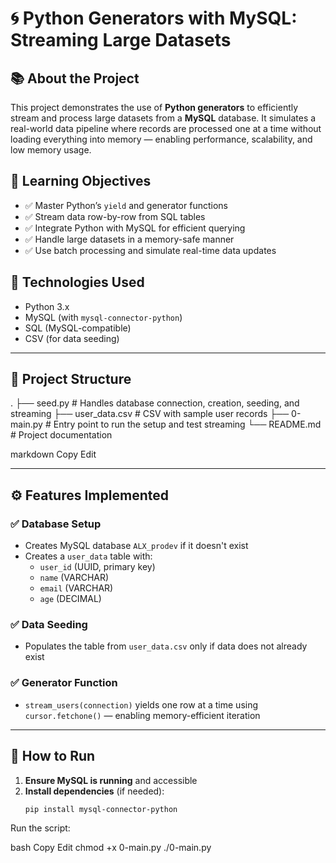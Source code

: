 # 🌀 Python Generators with MySQL: Streaming Large Datasets

## 📚 About the Project

This project demonstrates the use of **Python generators** to efficiently stream and process large datasets from a **MySQL** database. It simulates a real-world data pipeline where records are processed one at a time without loading everything into memory — enabling performance, scalability, and low memory usage.

## 🎯 Learning Objectives

- ✅ Master Python’s `yield` and generator functions
- ✅ Stream data row-by-row from SQL tables
- ✅ Integrate Python with MySQL for efficient querying
- ✅ Handle large datasets in a memory-safe manner
- ✅ Use batch processing and simulate real-time data updates

## 🧰 Technologies Used

- Python 3.x
- MySQL (with `mysql-connector-python`)
- SQL (MySQL-compatible)
- CSV (for data seeding)

---

## 📁 Project Structure

.
├── seed.py # Handles database connection, creation, seeding, and streaming
├── user_data.csv # CSV with sample user records
├── 0-main.py # Entry point to run the setup and test streaming
└── README.md # Project documentation

markdown
Copy
Edit

---

## ⚙️ Features Implemented

### ✅ Database Setup
- Creates MySQL database `ALX_prodev` if it doesn't exist
- Creates a `user_data` table with:
  - `user_id` (UUID, primary key)
  - `name` (VARCHAR)
  - `email` (VARCHAR)
  - `age` (DECIMAL)

### ✅ Data Seeding
- Populates the table from `user_data.csv` only if data does not already exist

### ✅ Generator Function
- `stream_users(connection)` yields one row at a time using `cursor.fetchone()` — enabling memory-efficient iteration

---

## 🚀 How to Run

1. **Ensure MySQL is running** and accessible
2. **Install dependencies** (if needed):
   ```bash
   pip install mysql-connector-python
Run the script:

bash
Copy
Edit
chmod +x 0-main.py
./0-main.py
